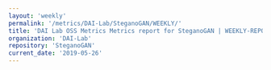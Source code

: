 ```yaml
---
layout: 'weekly'
permalink: '/metrics/DAI-Lab/SteganoGAN/WEEKLY/'
title: 'DAI Lab OSS Metrics Metrics report for SteganoGAN | WEEKLY-REPORT-2019-05-26'
organization: 'DAI-Lab'
repository: 'SteganoGAN'
current_date: '2019-05-26'
---
```

